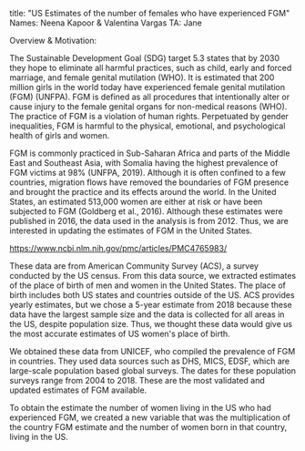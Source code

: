 title: "US Estimates of the number of females who have experienced FGM"
Names: Neena Kapoor & Valentina Vargas 
TA: Jane 

Overview & Motivation: 

The Sustainable Development Goal (SDG) target 5.3 states that by 2030 they hope to eliminate all harmful practices, such as child, early and forced marriage, and female genital mutilation (WHO). It is estimated that 200 million girls in the world today have experienced female genital mutilation (FGM) (UNFPA). FGM is defined as all procedures that intentionally alter or cause injury to the female genital organs for non-medical reasons (WHO). The practice of FGM is a violation of human rights. Perpetuated by gender inequalities, FGM is harmful to the physical, emotional, and psychological health of girls and women.

FGM is commonly practiced in Sub-Saharan Africa and parts of the Middle East and Southeast Asia, with Somalia having the highest prevalence of FGM victims at 98% (UNFPA, 2019). Although it is often confined to a few countries, migration flows have removed the boundaries of FGM presence and brought the practice and its effects around the world. In the United States, an estimated 513,000 women are either at risk or have been subjected to FGM (Goldberg et al., 2016). Although these estimates were published in 2016, the data used in the analysis is from 2012. Thus, we are interested in updating the estimates of FGM in the United States. 

https://www.ncbi.nlm.nih.gov/pmc/articles/PMC4765983/ 

These data are from American Community Survey (ACS), a survey conducted by the US census. From this data source, we extracted estimates of the place of birth of men and women in the United States. The place of birth includes both US states and countries outside of the US. ACS provides yearly estimates, but we chose a 5-year estimate from 2018 because these data have the largest sample size and the data is collected for all areas in the US, despite population size. Thus, we thought these data would give us the most accurate estimates of US women's place of birth. 

We obtained these data from UNICEF, who compiled the prevalence of FGM in countries. They used data sources such as DHS, MICS, EDSF, which are large-scale population based global surveys. The dates for these population surveys range from 2004 to 2018. These are the most validated and updated estimates of FGM available. 


To obtain the estimate the number of women living in the US who had experienced FGM, we created a new variable that was the multiplication of the country FGM estimate and the number of women born in that country, living in the US. 
